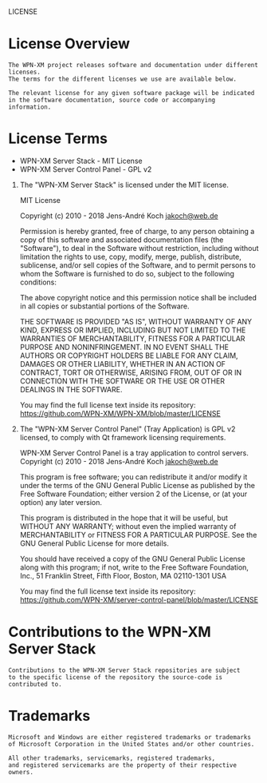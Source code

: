 LICENSE

# License Overview

	The WPN-XM project releases software and documentation under different licenses.
	The terms for the different licenses we use are available below.

	The relevant license for any given software package will be indicated
	in the software documentation, source code or accompanying information.

# License Terms

  - WPN-XM Server Stack - MIT License
  - WPN-XM Server Control Panel - GPL v2

 1. The "WPN-XM Server Stack" is licensed under the MIT license.

	MIT License

	Copyright (c) 2010 - 2018 Jens-André Koch <jakoch@web.de>

	Permission is hereby granted, free of charge, to any person obtaining a copy
	of this software and associated documentation files (the "Software"), to deal
	in the Software without restriction, including without limitation the rights
	to use, copy, modify, merge, publish, distribute, sublicense, and/or sell
	copies of the Software, and to permit persons to whom the Software is
	furnished to do so, subject to the following conditions:

	The above copyright notice and this permission notice shall be included in
	all copies or substantial portions of the Software.

	THE SOFTWARE IS PROVIDED "AS IS", WITHOUT WARRANTY OF ANY KIND, EXPRESS OR
	IMPLIED, INCLUDING BUT NOT LIMITED TO THE WARRANTIES OF MERCHANTABILITY,
	FITNESS FOR A PARTICULAR PURPOSE AND NONINFRINGEMENT. IN NO EVENT SHALL THE
	AUTHORS OR COPYRIGHT HOLDERS BE LIABLE FOR ANY CLAIM, DAMAGES OR OTHER
	LIABILITY, WHETHER IN AN ACTION OF CONTRACT, TORT OR OTHERWISE, ARISING FROM,
	OUT OF OR IN CONNECTION WITH THE SOFTWARE OR THE USE OR OTHER DEALINGS IN
	THE SOFTWARE.

    You may find the full license text inside its repository:
	https://github.com/WPN-XM/WPN-XM/blob/master/LICENSE

 2. The "WPN-XM Server Control Panel" (Tray Application) is GPL v2 licensed,
    to comply with Qt framework licensing requirements.

    WPN-XM Server Control Panel is a tray application to control servers.
    Copyright (c) 2010 - 2018 Jens-André Koch <jakoch@web.de>

    This program is free software; you can redistribute it and/or modify
    it under the terms of the GNU General Public License as published by
    the Free Software Foundation; either version 2 of the License, or
    (at your option) any later version.

    This program is distributed in the hope that it will be useful,
    but WITHOUT ANY WARRANTY; without even the implied warranty of
    MERCHANTABILITY or FITNESS FOR A PARTICULAR PURPOSE.  See the
    GNU General Public License for more details.

    You should have received a copy of the GNU General Public License
    along with this program; if not, write to the Free Software Foundation,
    Inc., 51 Franklin Street, Fifth Floor, Boston, MA  02110-1301  USA

    You may find the full license text inside its repository:
    https://github.com/WPN-XM/server-control-panel/blob/master/LICENSE

# Contributions to the WPN-XM Server Stack

	Contributions to the WPN-XM Server Stack repositories are subject
	to the specific license of the repository the source-code is contributed to.

# Trademarks

	Microsoft and Windows are either registered trademarks or trademarks
	of Microsoft Corporation in the United States and/or other countries.

    All other trademarks, servicemarks, registered trademarks,
    and registered servicemarks are the property of their respective owners.
